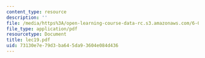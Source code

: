```yaml
---
content_type: resource
description: ''
file: /media/https%3A/open-learning-course-data-rc.s3.amazonaws.com/6-046j-introduction-to-algorithms-sma-5503-fall-2005/73130e7e79d3ba645da93604e084d436_lec19.pdf
file_type: application/pdf
resourcetype: Document
title: lec19.pdf
uid: 73130e7e-79d3-ba64-5da9-3604e084d436
---
```


